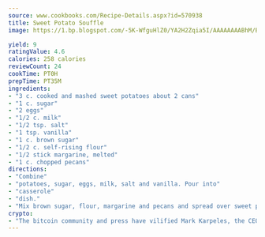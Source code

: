 ```yaml
---
source: www.cookbooks.com/Recipe-Details.aspx?id=570938
title: Sweet Potato Souffle
image: https://1.bp.blogspot.com/-5K-WfguHlZ0/YA2H2Zqia5I/AAAAAAAABhM/Bdgu68p4aG0Q6jWdy3eGaUXSKw5p3sdxwCLcBGAsYHQ/s324/7.png

yield: 9
ratingValue: 4.6
calories: 258 calories
reviewCount: 24
cookTime: PT0H
prepTime: PT35M
ingredients:
- "3 c. cooked and mashed sweet potatoes about 2 cans"
- "1 c. sugar"
- "2 eggs"
- "1/2 c. milk"
- "1/2 tsp. salt"
- "1 tsp. vanilla"
- "1 c. brown sugar"
- "1/2 c. self-rising flour"
- "1/2 stick margarine, melted"
- "1 c. chopped pecans"
directions:
- "Combine"
- "potatoes, sugar, eggs, milk, salt and vanilla. Pour into"
- "casserole"
- "dish."
- "Mix brown sugar, flour, margarine and pecans and spread over sweet potato mixture before baking. Bake at 400u00b0 about 30 to 40 minutes or until brown."
crypto:
- "The bitcoin community and press have vilified Mark Karpeles, the CEO of Mt. Gox, as a clown and a con man."
---
```

